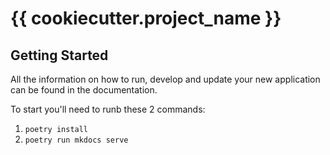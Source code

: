 
# {{ cookiecutter.project_name }}

## Getting Started

All the information on how to run, develop and update your new application can be found in the documentation.

To start you'll need to runb these 2 commands:
1. `poetry install`
2. `poetry run mkdocs serve`
